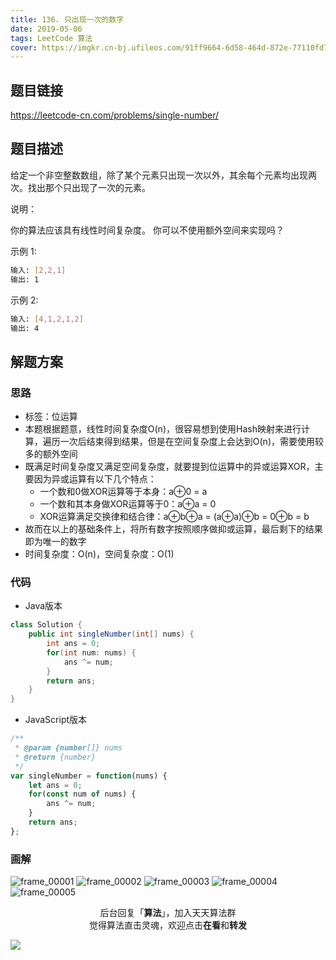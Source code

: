 ```yaml
---
title: 136. 只出现一次的数字
date: 2019-05-06
tags: LeetCode 算法
cover: https://imgkr.cn-bj.ufileos.com/91ff9664-6d58-464d-872e-77110fd71e4e.png
---
```


## 题目链接

https://leetcode-cn.com/problems/single-number/

## 题目描述

给定一个非空整数数组，除了某个元素只出现一次以外，其余每个元素均出现两次。找出那个只出现了一次的元素。

说明：

你的算法应该具有线性时间复杂度。 你可以不使用额外空间来实现吗？

示例 1:

```bash
输入: [2,2,1]
输出: 1
```

示例 2:

```bash
输入: [4,1,2,1,2]
输出: 4
```

## 解题方案

### 思路

- 标签：位运算
- 本题根据题意，线性时间复杂度O(n)，很容易想到使用Hash映射来进行计算，遍历一次后结束得到结果，但是在空间复杂度上会达到O(n)，需要使用较多的额外空间
- 既满足时间复杂度又满足空间复杂度，就要提到位运算中的异或运算XOR，主要因为异或运算有以下几个特点：
  - 一个数和0做XOR运算等于本身：a⊕0 = a
  - 一个数和其本身做XOR运算等于0：a⊕a = 0
  - XOR运算满足交换律和结合律：a⊕b⊕a = (a⊕a)⊕b = 0⊕b = b
- 故而在以上的基础条件上，将所有数字按照顺序做抑或运算，最后剩下的结果即为唯一的数字
- 时间复杂度：O(n)，空间复杂度：O(1)

### 代码

- Java版本

```java
class Solution {
    public int singleNumber(int[] nums) {
        int ans = 0;
        for(int num: nums) {
            ans ^= num;
        }
        return ans;
    }
}
```

- JavaScript版本

```javascript
/**
 * @param {number[]} nums
 * @return {number}
 */
var singleNumber = function(nums) {
    let ans = 0;
    for(const num of nums) {
        ans ^= num;
    }
    return ans;
};
```

### 画解

![frame_00001](https://imgkr.cn-bj.ufileos.com/af1e6b61-d8f2-4e48-8095-000d167f9610.png)
![frame_00002](https://imgkr.cn-bj.ufileos.com/d0ee0447-9b87-40f9-bc71-99d73192e5d1.png)
![frame_00003](https://imgkr.cn-bj.ufileos.com/ffa28556-69e6-449e-af3a-65ef00cf458b.png)
![frame_00004](https://imgkr.cn-bj.ufileos.com/c7cfd200-50cf-4829-8149-0dce844938f8.png)
![frame_00005](https://imgkr.cn-bj.ufileos.com/91ff9664-6d58-464d-872e-77110fd71e4e.png)


<span style="display:block;text-align:center;">后台回复「<strong>算法</strong>」，加入天天算法群</span>
<span style="display:block;text-align:center;">觉得算法直击灵魂，欢迎点击<strong>在看</strong>和<strong>转发</strong></span>

![](https://imgkr.cn-bj.ufileos.com/f3e6917b-991c-4ef5-a29a-bb5d9af1273a.gif)